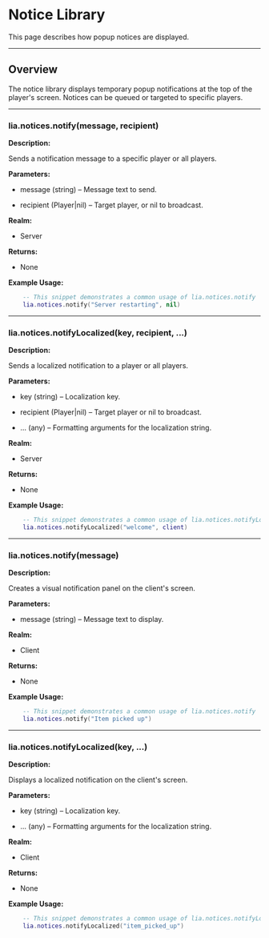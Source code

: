 # Notice Library

This page describes how popup notices are displayed.

---

## Overview

The notice library displays temporary popup notifications at the top of the player's screen. Notices can be queued or targeted to specific players.

---

### lia.notices.notify(message, recipient)

**Description:**

Sends a notification message to a specific player or all players.

**Parameters:**

* message (string) – Message text to send.


* recipient (Player|nil) – Target player, or nil to broadcast.


**Realm:**

* Server


**Returns:**

* None


**Example Usage:**

```lua
    -- This snippet demonstrates a common usage of lia.notices.notify
    lia.notices.notify("Server restarting", nil)
```

---

### lia.notices.notifyLocalized(key, recipient, ...)

**Description:**

Sends a localized notification to a player or all players.

**Parameters:**

* key (string) – Localization key.


* recipient (Player|nil) – Target player or nil to broadcast.


* ... (any) – Formatting arguments for the localization string.


**Realm:**

* Server


**Returns:**

* None


**Example Usage:**

```lua
    -- This snippet demonstrates a common usage of lia.notices.notifyLocalized
    lia.notices.notifyLocalized("welcome", client)
```

---

### lia.notices.notify(message)

**Description:**

Creates a visual notification panel on the client's screen.

**Parameters:**

* message (string) – Message text to display.


**Realm:**

* Client


**Returns:**

* None


**Example Usage:**

```lua
    -- This snippet demonstrates a common usage of lia.notices.notify
    lia.notices.notify("Item picked up")
```

---

### lia.notices.notifyLocalized(key, ...)

**Description:**

Displays a localized notification on the client's screen.

**Parameters:**

* key (string) – Localization key.


* ... (any) – Formatting arguments for the localization string.


**Realm:**

* Client


**Returns:**

* None


**Example Usage:**

```lua
    -- This snippet demonstrates a common usage of lia.notices.notifyLocalized
    lia.notices.notifyLocalized("item_picked_up")
```
